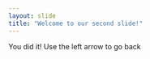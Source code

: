 ```yaml
---
layout: slide
title: "Welcome to our second slide!"
---
```

You did it!
Use the left arrow to go back
